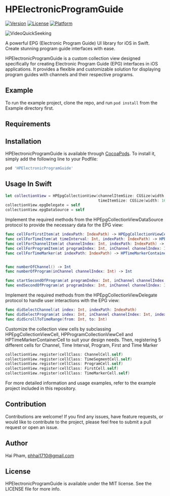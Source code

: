 # HPElectronicProgramGuide

[![Version](https://img.shields.io/cocoapods/v/HPElectronicProgramGuide.svg?style=flat)](https://cocoapods.org/pods/HPElectronicProgramGuide)
[![License](https://img.shields.io/cocoapods/l/HPElectronicProgramGuide.svg?style=flat)](https://cocoapods.org/pods/HPElectronicProgramGuide)
[![Platform](https://img.shields.io/cocoapods/p/HPElectronicProgramGuide.svg?style=flat)](https://cocoapods.org/pods/HPElectronicProgramGuide)

![VideoQuickSeeking](https://github.com/phhai1710/HPElectronicProgramGuide/blob/master/Resources/example.gif?raw=true)

A powerful EPG (Electronic Program Guide) UI library for iOS in Swift. Create stunning program guide interfaces with ease.

HPElectronicProgramGuide is a custom collection view designed specifically for creating Electronic Program Guide (EPG) interfaces in iOS applications. It provides a flexible and customizable solution for displaying program guides with channels and their respective programs.


## Example

To run the example project, clone the repo, and run `pod install` from the Example directory first.

## Requirements

## Installation

HPElectronicProgramGuide is available through [CocoaPods](https://cocoapods.org). To install
it, simply add the following line to your Podfile:

```ruby
pod 'HPElectronicProgramGuide'
```

## Usage In Swift

``` Swift
let collectionView = HPEpgCollectionView(channelItemSize: CGSize(width: 100, height: 40),
                                         timeItemSize: CGSize(width: 160, height: 40))
collectionView.epgDelegate = self
collectionView.epgDataSource = self
```

Implement the required methods from the HPEpgCollectionViewDataSource protocol to provide the necessary data for the EPG view:

``` Swift
func cellForFirstItem(at indexPath: IndexPath) -> HPEpgCollectionViewCell
func cellForTimeItem(at timeInterval: Int, indexPath: IndexPath) -> HPEpgCollectionViewCell
func cellForChannelItem(at channelIndex: Int, indexPath: IndexPath) -> HPEpgCollectionViewCell
func cellForProgramItem(at programIndex: Int, inChannel channelIndex: Int, indexPath: IndexPath) -> HPProgramCollectionViewCell
func cellForTimeMarker(at indexPath: IndexPath) -> HPTimeMarkerContainerCell


func numberOfChannel() -> Int
func numberOfProgram(inChannel channelIndex: Int) -> Int

func startSecondOfProgram(at programIndex: Int, inChannel channelIndex: Int) -> Int
func endSecondOfProgram(at programIndex: Int, inChannel channelIndex: Int) -> Int
```

Implement the required methods from the HPEpgCollectionViewDelegate protocol to handle user interactions with the EPG view:

``` Swift
func didSelectChannel(at index: Int, indexPath: IndexPath)
func didSelectProgram(at index: Int, inChannel channelIndex: Int, indexPath: IndexPath)
func didScrollToTimeRange(from: Int, to: Int)
```

Customize the collection view cells by subclassing HPEpgCollectionViewCell, HPProgramCollectionViewCell and HPTimeMarkerContainerCell to suit your design needs. Then, registering 5 different cells for Channel, Time Interval, Program, First and Time Marker

``` Swift
collectionView.register(cellClass: ChannelCell.self)
collectionView.register(cellClass: TimeSegmentCell.self)
collectionView.register(cellClass: ProgramCell.self)
collectionView.register(cellClass: FirstCell.self)
collectionView.register(cellClass: TimeMarkerCell.self)
```

For more detailed information and usage examples, refer to the example project included in this repository.


## Contribution
Contributions are welcome! If you find any issues, have feature requests, or would like to contribute to the project, please feel free to submit a pull request or open an issue.

## Author

Hai Pham, phhai1710@gmail.com

## License

HPElectronicProgramGuide is available under the MIT license. See the LICENSE file for more info.
